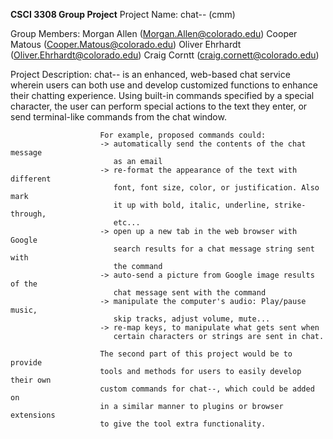 ****************************CSCI 3308 Group Project****************************
Project Name:			chat-- (cmm)

Group Members:			Morgan Allen (Morgan.Allen@colorado.edu)
						Cooper Matous (Cooper.Matous@colorado.edu)
						Oliver Ehrhardt (Oliver.Ehrhardt@colorado.edu)
						Craig Corntt (craig.cornett@colorado.edu)

Project Description:	chat-- is an enhanced, web-based chat service wherein
						users can both use and develop customized functions to
						enhance their chatting experience. Using built-in 
						commands specified by a special character, the user 
						can perform special actions to the text they enter,
						or send terminal-like commands from the chat window.

						For example, proposed commands could:
						-> automatically send the contents of the chat message
						   as an email
						-> re-format the appearance of the text with different
						   font, font size, color, or justification. Also mark
						   it up with bold, italic, underline, strike-through,
						   etc...
						-> open up a new tab in the web browser with Google
						   search results for a chat message string sent with
						   the command
						-> auto-send a picture from Google image results of the
						   chat message sent with the command
						-> manipulate the computer's audio: Play/pause music, 
						   skip tracks, adjust volume, mute...
						-> re-map keys, to manipulate what gets sent when
						   certain characters or strings are sent in chat.

						The second part of this project would be to provide
						tools and methods for users to easily develop their own
						custom commands for chat--, which could be added on
						in a similar manner to plugins or browser extensions
						to give the tool extra functionality.
